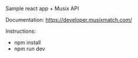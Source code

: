 Sample react app + Musix API

Documentation: https://developer.musixmatch.com/

Instructions:
- npm install
- npm run dev
